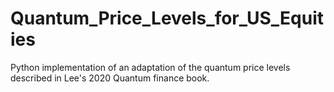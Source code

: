 # Quantum_Price_Levels_for_US_Equities
Python implementation of an adaptation of the quantum price levels described in Lee's 2020 Quantum finance book.
